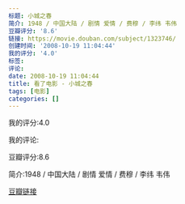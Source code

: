 ```yaml
---
标题: 小城之春
简介: 1948 / 中国大陆 / 剧情 爱情 / 费穆 / 李纬 韦伟
豆瓣评分: '8.6'
链接: https://movie.douban.com/subject/1323746/
创建时间: '2008-10-19 11:04:44'
我的评分: '4.0'
标签:
评论:
date: 2008-10-19 11:04:44
title: 看了电影 - 小城之春
tags: [电影]
categories: []
---
```


我的评分:4.0

我的评论:

豆瓣评分:8.6

简介:1948 / 中国大陆 / 剧情 爱情 / 费穆 / 李纬 韦伟

[豆瓣链接](https://movie.douban.com/subject/1323746/)

